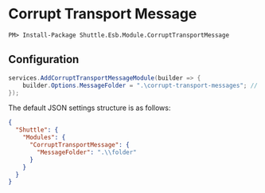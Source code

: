 # Corrupt Transport Message

```
PM> Install-Package Shuttle.Esb.Module.CorruptTransportMessage
```

## Configuration

```c#
services.AddCorruptTransportMessageModule(builder => {
	builder.Options.MessageFolder = ".\corrupt-transport-messages"; // default
});
```

The default JSON settings structure is as follows:

```json
{
  "Shuttle": {
    "Modules": {
      "CorruptTransportMessage": {
        "MessageFolder": ".\\folder"
      }
    }
  }
}
```